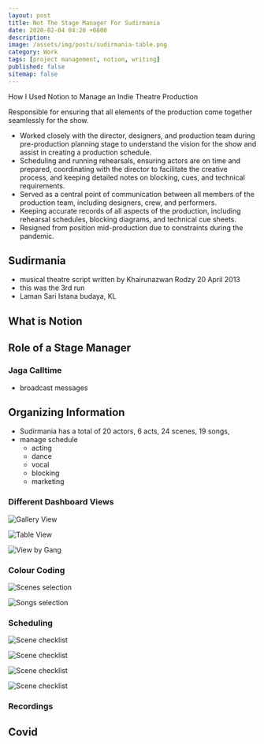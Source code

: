```yaml
---
layout: post
title: Not The Stage Manager For Sudirmania
date: 2020-02-04 04:20 +0800
description:
image: /assets/img/posts/sudirmania-table.png
category: Work
tags: [project management, notion, writing]
published: false
sitemap: false
---
```


How I Used Notion to Manage an Indie Theatre Production

Responsible for ensuring that all elements of the production come together seamlessly for the show.
  - Worked closely with the director, designers, and production team during 
    pre-production planning stage to understand the vision for the show and assist in 
    creating a production schedule.
  - Scheduling and running rehearsals, ensuring actors are on time and prepared, 
    coordinating with the director to facilitate the creative process, and keeping detailed 
    notes on blocking, cues, and technical requirements.
  - Served as a central point of communication between all members of the production 
    team, including designers, crew, and performers.
  - Keeping accurate records of all aspects of the production, including rehearsal 
    schedules, blocking diagrams, and technical cue sheets.
  - Resigned from position mid-production due to constraints during the pandemic. 


## Sudirmania

- musical theatre script written by Khairunazwan Rodzy 20 April 2013
- this was the 3rd run
- Laman Sari Istana budaya, KL

## What is Notion




## Role of a Stage Manager


### Jaga Calltime

- broadcast messages




## Organizing Information

- Sudirmania has a total of 20 actors, 6 acts, 24 scenes, 19 songs, 
- manage schedule
  - acting
  - dance 
  - vocal
  - blocking
  - marketing


### Different Dashboard Views

![Gallery View](/assets/img/posts/sudirmania-gallery.png)

![Table View](/assets/img/posts/sudirmania-table.png)

![View by Gang](/assets/img/posts/sudirmania-gang.png)

### Colour Coding

![Scenes selection](/assets/img/posts/sudirmania-scene.png)

![Songs selection](/assets/img/posts/sudirmania-songs.png)

### Scheduling

![Scene checklist](/assets/img/posts/sudirmania-practice-checklist.png)

![Scene checklist](/assets/img/posts/sudirmania-feb.png)

![Scene checklist](/assets/img/posts/sudirmania-mar.png)

![Scene checklist](/assets/img/posts/sudirmania-apr.png)


### Recordings

## Covid

